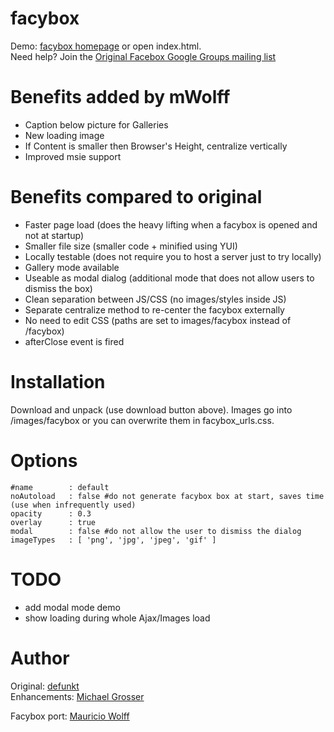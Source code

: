 facybox
=======
Demo: [facybox homepage](http://bitbonsai.com/facybox/) or open index.html.  
Need help?  Join the [Original Facebox Google Groups mailing list](http://groups.google.com/group/facebox/)

Benefits added by mWolff
=============================
 - Caption below picture for Galleries
 - New loading image
 - If Content is smaller then Browser's Height, centralize vertically
 - Improved msie support

Benefits compared to original
=============================
 - Faster page load (does the heavy lifting when a facybox is opened and not at startup)
 - Smaller file size (smaller code + minified using YUI)
 - Locally testable (does not require you to host a server just to try locally)
 - Gallery mode available
 - Useable as modal dialog (additional mode that does not allow users to dismiss the box)
 - Clean separation between JS/CSS (no images/styles inside JS)
 - Separate centralize method to re-center the facybox externally
 - No need to edit CSS (paths are set to images/facybox instead of /facybox)
 - afterClose event is fired


Installation
============
Download and unpack (use download button above). Images go into /images/facybox or you can overwrite them in facybox_urls.css.

Options
=======
    #name        : default
    noAutoload   : false #do not generate facybox box at start, saves time (use when infrequently used)
    opacity      : 0.3
    overlay      : true
    modal        : false #do not allow the user to dismiss the dialog
    imageTypes   : [ 'png', 'jpg', 'jpeg', 'gif' ]

TODO
====
 - add modal mode demo
 - show loading during whole Ajax/Images load

Author
======
Original: [defunkt](http://defunkt.github.com/)  
Enhancements: [Michael Grosser](http://pragmatig.wordpress.com)

Facybox port: [Mauricio Wolff](http://bitbonsai.com)
